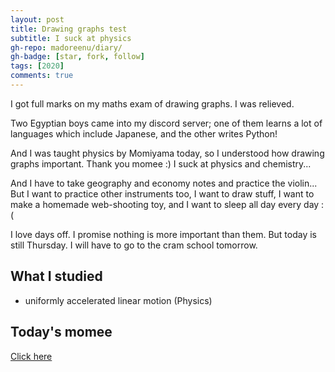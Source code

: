 ```yaml
---
layout: post
title: Drawing graphs test
subtitle: I suck at physics
gh-repo: madoreenu/diary/
gh-badge: [star, fork, follow]
tags: [2020]
comments: true
---
```

I got full marks on my maths exam of drawing graphs. I was relieved.

Two Egyptian boys came into my discord server; one of them learns a lot of languages which include Japanese, and the other writes Python!

And I was taught physics by Momiyama today, so I understood how drawing graphs important. Thank you momee :)
I suck at physics and chemistry...

And I have to take geography and economy notes and practice the violin...
But I want to practice other instruments too, I want to draw stuff, I want to make a homemade web-shooting toy, and I want to sleep all day every day :(

I love days off. I promise nothing is more important than them.
But today is still Thursday. I will have to go to the cram school tomorrow.

## What I studied
- uniformly accelerated linear motion (Physics)

## Today's momee
[Click here](https://en.momee.work/diary/2020-06-25-today/)

